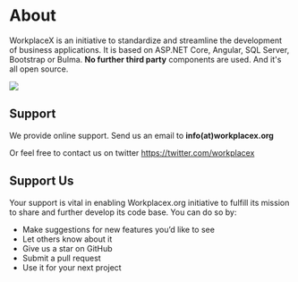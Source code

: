 # About <i class="fas fa-info-circle"></i>
WorkplaceX is an initiative to standardize and streamline the development of business applications. It is based on ASP.NET Core, Angular, SQL Server, Bootstrap or Bulma. **No further third party** components are used. And it's all open source.

![](/assets/pillar.png)

## Support <i class="fas fa-at"></i>
We provide online support. Send us an email to **info(at)workplacex.org**

Or feel free to contact us on twitter https://twitter.com/workplacex

## Support Us <i class="fas fa-hands-helping"></i>
Your support is vital in enabling Workplacex.org initiative to fulfill its mission to share and further develop its code base. You can do so by:
* Make suggestions for new features you’d like to see
* Let others know about it
* Give us a star on GitHub
* Submit a pull request
* Use it for your next project